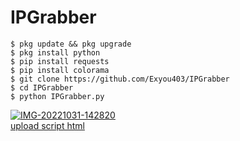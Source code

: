 # IPGrabber

```
$ pkg update && pkg upgrade
$ pkg install python
$ pip install requests
$ pip install colorama
$ git clone https://github.com/Exyou403/IPGrabber
$ cd IPGrabber
$ python IPGrabber.py
```
<a href="https://ibb.co/P6nzwDZ"><img src="https://i.ibb.co/1m5J8zf/IMG-20221031-142820.jpg" alt="IMG-20221031-142820" border="0"></a><br /><a target='_blank' href='https://id.imgbb.com/'>upload script html</a><br />
